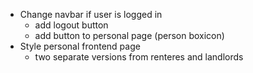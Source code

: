 - Change navbar if user is logged in
  - add logout button
  - add button to personal page (person boxicon)
- Style personal frontend page
  - two separate versions from renteres and landlords